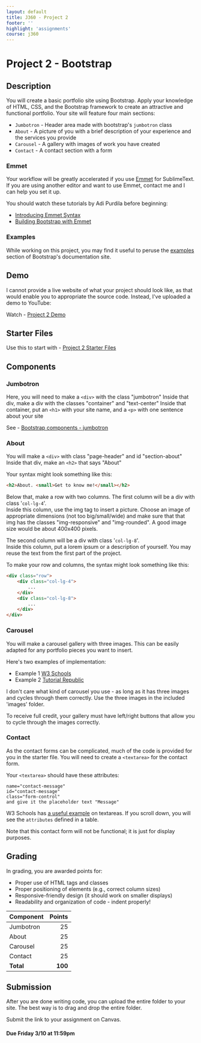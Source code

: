 ```yaml
---
layout: default
title: J360 - Project 2
footer: ''
highlight: 'assignments'
course: j360
---
```

# Project 2 - Bootstrap
## Description
You will create a basic portfolio site using Bootstrap. Apply your knowledge of HTML, CSS, and the Bootstrap framework to create an attractive and functional portfolio. Your site will feature four main sections:

* `Jumbotron` - Header area made with bootstrap's `jumbotron` class
* `About` - A picture of you with a brief description of your experience and the services you provide
* `Carousel` - A gallery with images of work you have created
* `Contact` - A contact section with a form

### Emmet
Your workflow will be greatly accelerated if you use [Emmet](http://emmet.io) for SublimeText. If you are using another editor and want to use Emmet, contact me and I can help you set it up.

You should watch these tutorials by Adi Purdila before beginning:

* [Introducing Emmet Syntax](https://www.youtube.com/watch?v=83krBnWfUNY)
* [Building Bootstrap with Emmet](https://www.youtube.com/watch?v=z3d4u4Wnkdc)

### Examples
While working on this project, you may find it useful to peruse the [examples](http://getbootstrap.com/getting-started/#examples) section of Bootstrap's documentation site.

## Demo
I cannot provide a live website of what your project should look like, as that would enable you to appropriate the source code. Instead, I've uploaded a demo to YouTube:

Watch - [Project 2 Demo](https://youtu.be/Yb5pd1-QYGI)

## Starter Files
Use this to start with - [Project 2 Starter Files](starter/project2-starter.zip)

## Components
### Jumbotron
Here, you will need to make a `<div>` with the class "jumbotron"
Inside that div, make a div with the classes "container" and "text-center"
    Inside that container, put an `<h1>` with your site name, and a
    `<p>` with one sentence about your site

See - [Bootstrap components - jumbotron](https://getbootstrap.com/components/#jumbotron)

### About
You will make a `<div>` with class "page-header" and id "section-about"
Inside that div, make an `<h2>` that says "About"

Your syntax might look something like this:

```html
<h2>About. <small>Get to know me!</small></h2>
```

Below that, make a row with two columns.
The first column will be a div with class '`col-lg-4`'.  
Inside this column, use the img tag to insert a picture.
Choose an image of appropriate dimensions (not too big/small/wide) and make sure that that img has the classes "img-responsive" and "img-rounded". A good image size would be about 400x400 pixels.

The second column will be a div with class '`col-lg-8`'.  
Inside this column, put a lorem ipsum or a description of yourself.
You may reuse the text from the first part of the project.

To make your row and columns, the syntax might look something like this:

```html
<div class="row">
	<div class="col-lg-4">
		...
	</div>
	<div class="col-lg-8">
		...
	</div>	
</div>
```
### Carousel
You will make a carousel gallery with three images. This can be easily adapted for any portfolio pieces you want to insert.

Here's two examples of implementation:

* Example 1 [W3 Schools](http://www.w3schools.com/bootstrap/bootstrap_carousel.asp)
* Example 2 [Tutorial Republic](http://www.tutorialrepublic.com/twitter-bootstrap-tutorial/bootstrap-carousel.php)

I don't care what kind of carousel you use - as long as it has three images and cycles through them correctly. Use the three images in the included 'images' folder.

To receive full credit, your gallery must have left/right buttons that allow you to cycle through the images correctly.

### Contact
As the contact forms can be complicated, much of the code is provided for you in the starter file. You will need to create a `<textarea>` for the contact form.

Your `<textarea>` should have these attributes:

    name="contact-message"
    id="contact-message"
    class="form-control"
    and give it the placeholder text "Message"

W3 Schools has [a useful example](http://www.w3schools.com/tags/tag_textarea.asp) on textareas. If you scroll down, you will see the `attributes` defined in a table.

Note that this contact form will not be functional; it is just for display purposes.

## Grading
In grading, you are awarded points for:

* Proper use of HTML tags and classes
* Proper positioning of elements (e.g., correct column sizes)
* Responsive-friendly design (it should work on smaller displays)
* Readability and organization of code - indent properly!

|Component|Points |
| ---     |-----: |
| Jumbotron | 25 |
| About | 25    |
| Carousel | 25    |
| Contact | 25    |
|**Total**|**100**|

## Submission
After you are done writing code, you can upload the entire folder to your site. The best way is to drag and drop the entire folder.

Submit the link to your assignment on Canvas.

#### **Due Friday 3/10 at 11:59pm**